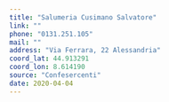 ```yaml
---
title: "Salumeria Cusimano Salvatore"
link: ""
phone: "0131.251.105"
mail: ""
address: "Via Ferrara, 22 Alessandria"
coord_lat: 44.913291
coord_lon: 8.614190
source: "Confesercenti"
date: 2020-04-04
---
```



